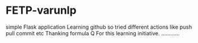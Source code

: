 # FETP-varunlp
simple Flask application 
Learning github so tried different actions like push pull commit etc
Thanking formula Q For this learning initiative.
............
